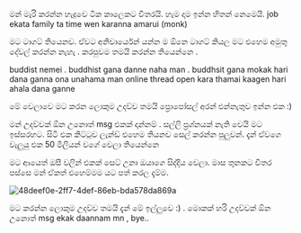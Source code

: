 
මන් මැරි කරන්න හැදුවෙ ටික කාලෙකට විතරයි.
හැම දාම ඉන්න හිතන් නෙමෙයි.
job ekata family ta time wen karanna amarui (monk)

මට ටාගට් තියෙනව. ඒවට අනිවාර්යෙන් යන්න ම ඕනෙ
ටාගට් කියල මට එහෙම අමුතු දේවල් කරන්න නැහැ . කරපුවම
තමයි කරන්න තියෙන්නෙ .

buddist nemei . buddhist gana danne naha man . buddhsit
gana mokak hari
dana ganna ona unahama man online thread open kara thamai
kaagen hari ahala dana ganne

මේ වෙලාවෙ මට කරන ලොකුම උදව්ව තමයි ප්‍රොපෝසල්
අරන් එන්නැතුව ඉන්න එක :)

මන් උදව්වක් ඕන උනොත් msg එකක් දාන්නම් . සල්ලි ප්‍රශ්නයක් නැති වෙයි මට
ඉස්සරහට. සිටි එක කිට්ටුව ලැන්ඩ් එහෙම තියනව සෙල් කරන්න පුලුවන්.
දැන් ඒවගෙ වැලුයු එක 50 මිලියන් වගේ වෙලා තියෙන්නෙ

මට ආයෙත් ඔසී වලින් එකක් සෙට් උනා ඔයාගෙ සිද්දිය වෙලා.
මාස තුනකට විතර පස්සෙ මන් ඒකත් එහෙම්මම යට පත් කරල දැම්ම.

![48deef0e-2ff7-4def-86eb-bda578da869a](https://github.com/dh99codx/digitalife/assets/24462439/9d14c229-67b2-4f19-b115-55629107887c)

මට කරන්න ලොකුම උදව්ව තමයි දැන් මේ ඉල්ලුවෙ :) .
මොකක් හරි උදව්වක් ඕන උනොත් msg ekak daannam mn ,
bye.. 







